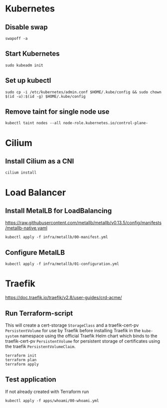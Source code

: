 # Kubernetes

## Disable swap

```shell
swapoff -a
```

## Start Kubernetes

```shell
sudo kubeadm init
```

## Set up kubectl

```shell
sudo cp -i /etc/kubernetes/admin.conf $HOME/.kube/config && sudo chown $(id -u):$(id -g) $HOME/.kube/config
```

## Remove taint for single node use

```shell
kubectl taint nodes --all node-role.kubernetes.io/control-plane-
```

# Cilium

## Install Cilium as a CNI

```shell
cilium install
```

# Load Balancer

## Install MetalLB for LoadBalancing

https://raw.githubusercontent.com/metallb/metallb/v0.13.5/config/manifests/metallb-native.yaml

```shell
kubectl apply -f infra/metallb/00-manifest.yml
```

## Configure MetalLB

```shell
kubectl apply -f infra/metallb/01-configuration.yml
```

# Traefik

https://doc.traefik.io/traefik/v2.8/user-guides/crd-acme/

## Run Terraform-script

This will create a cert-storage `StorageClass` and a traefik-cert-pv `PersistentVolume` for use by Traefik before
installing Traefik in the `kube-system` namespace using the official Traefik Helm chart which binds to the
traefik-cert-pv `PersistentVolume` for persistent storage of certificates using the traefik `PersistentVolumeClaim`.

```shell
terraform init
terraform plan
terraform apply
```

## Test application

If not already created with Terraform run

```shell
kubectl apply -f apps/whoami/00-whoami.yml
```